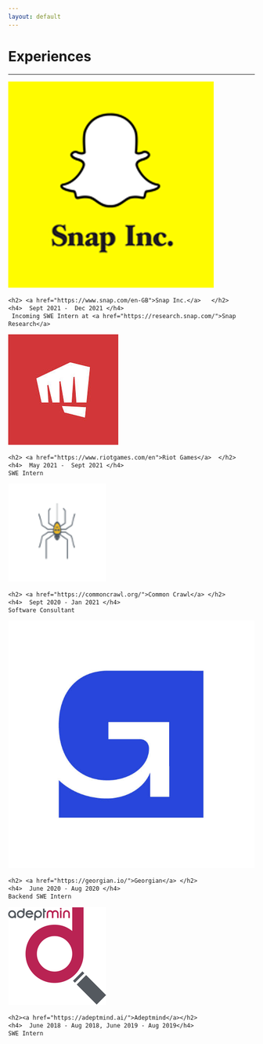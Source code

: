 ```yaml
---
layout: default
---
```


# Experiences

--- 

<div class="row">

  <div class="columnl">
    <img src="./assets/img/snap.png"
    class="thumbnail"/>
  </div>

  <div class="columnr">

    <h2> <a href="https://www.snap.com/en-GB">Snap Inc.</a>   </h2>
    <h4>  Sept 2021 -  Dec 2021 </h4>
     Incoming SWE Intern at <a href="https://research.snap.com/">Snap Research</a>

  </div>

</div>

<div class="row">

  <div class="columnl">
    <img src="./assets/img/riotgames.jfif"
    class="thumbnail"/>
  </div>

  <div class="columnr">

    <h2> <a href="https://www.riotgames.com/en">Riot Games</a>  </h2>
    <h4>  May 2021 -  Sept 2021 </h4>
    SWE Intern

  </div>

</div>

<div class="row">

  <div class="columnl">
    <img src="./assets/img/commoncrawl.png"
    class="thumbnail"/>
  </div>

  <div class="columnr">

    <h2> <a href="https://commoncrawl.org/">Common Crawl</a> </h2>
    <h4>  Sept 2020 - Jan 2021 </h4>
    Software Consultant

  </div>

</div>

<div class="row">

  <div class="columnl">
    <img src="./assets/img/georgian.jfif"
    class="thumbnail"/>
  </div>

  <div class="columnr">

    <h2> <a href="https://georgian.io/">Georgian</a> </h2>
    <h4>  June 2020 - Aug 2020 </h4>
    Backend SWE Intern

  </div>

</div>

<div class="row">

  <div class="columnl">
    <img src="./assets/img/adeptmind.png"
    class="thumbnail"/>
  </div>

  <div class="columnr">

    <h2><a href="https://adeptmind.ai/">Adeptmind</a></h2>
    <h4>  June 2018 - Aug 2018, June 2019 - Aug 2019</h4>
    SWE Intern
  </div>

</div>
